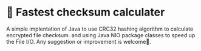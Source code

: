 # 🚀 Fastest checksum calculater
A simple implentation of Java to use CRC32 hashing algorithm to calculate encrypted file checksum. and using Java NIO package classes to speed up the File I/O.
Any suggestion or improvement is welcome🤗.

